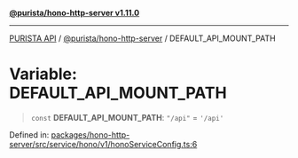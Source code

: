 [**@purista/hono-http-server v1.11.0**](../README.md)

***

[PURISTA API](../../../packages.md) / [@purista/hono-http-server](../README.md) / DEFAULT\_API\_MOUNT\_PATH

# Variable: DEFAULT\_API\_MOUNT\_PATH

> `const` **DEFAULT\_API\_MOUNT\_PATH**: `"/api"` = `'/api'`

Defined in: [packages/hono-http-server/src/service/hono/v1/honoServiceConfig.ts:6](https://github.com/puristajs/purista/blob/master/packages/hono-http-server/src/service/hono/v1/honoServiceConfig.ts#L6)
